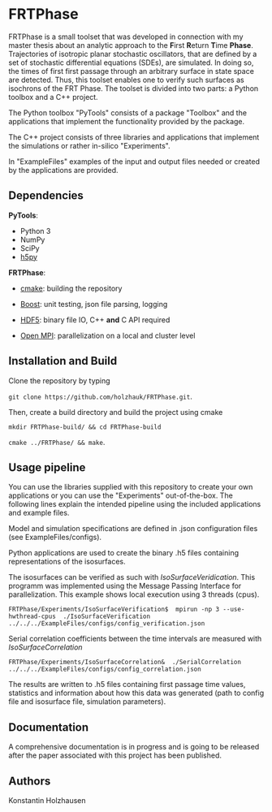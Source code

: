 # FRTPhase

FRTPhase is a small toolset that was developed in connection
with my master thesis about an analytic approach to the **F**irst 
**R**eturn **T**ime **Phase**. Trajectories of
isotropic planar stochastic oscillators, that are defined
by a set of stochastic differential equations (SDEs), are
simulated. In doing so, the times of first first passage through an arbitrary
surface in state space are detected. Thus, this toolset enables 
one to verify such surfaces as isochrons of the 
FRT Phase. The toolset is
divided into two parts: a Python toolbox and a C++ project.

The Python toolbox "PyTools" consists of a package "Toolbox"
and the applications that implement the functionality provided
by the package. 

The C++ project consists of three libraries and applications that
implement the simulations or rather in-silico "Experiments".

In "ExampleFiles" examples of the input and output files needed
or created by the applications are provided.

## Dependencies

**PyTools**: 
* Python 3
* NumPy
* SciPy
* [h5py](https://www.h5py.org/)

**FRTPhase**:
* [cmake](https://cmake.org/): building the repository
* [Boost](https://www.boost.org/): unit testing, 
  json file parsing, logging
    
* [HDF5](http://h5cpp.org/): binary file IO, 
  C++ **and** C API required
  
* [Open MPI](https://www.open-mpi.org/software/ompi/v4.1/):
parallelization on a local and cluster level

## Installation and Build

Clone the repository by typing

`git clone https://github.com/holzhauk/FRTPhase.git`.

Then, create a build directory and build the project 
using cmake

`mkdir FRTPhase-build/ && cd FRTPhase-build`

`cmake ../FRTPhase/ && make`.

## Usage pipeline

You can use the libraries supplied with this repository to
create your own applications or you can use the 
"Experiments" out-of-the-box. The following lines explain the 
intended pipeline using the included applications and example files.

Model and simulation specifications are defined in .json
configuration files (see ExampleFiles/configs). 

Python applications are used to create the binary .h5 
files containing representations of the isosurfaces.

The isosurfaces can be verified as such with 
*IsoSurfaceVeridication*. This programm was implemented 
using the Message Passing Interface for parallelization.
This example shows local execution using 3 threads (cpus).

`FRTPhase/Experiments/IsoSurfaceVerification$ 
mpirun -np 3 --use-hwthread-cpus 
./IsoSurfaceVerification 
../../../ExampleFiles/configs/config_verification.json`

Serial correlation coefficients between the time 
intervals are measured with *IsoSurfaceCorrelation*

`FRTPhase/Experiments/IsoSurfaceCorrelation& 
./SerialCorrelation 
../../../ExampleFiles/configs/config_correlation.json`

The results are written to .h5 files containing first passage time 
values, statistics and information about how this data was 
generated (path to config file and isosurface file, 
simulation parameters).

## Documentation

A comprehensive documentation is in progress and 
is going to be released after the paper associated 
with this project has been published.

## Authors

Konstantin Holzhausen




